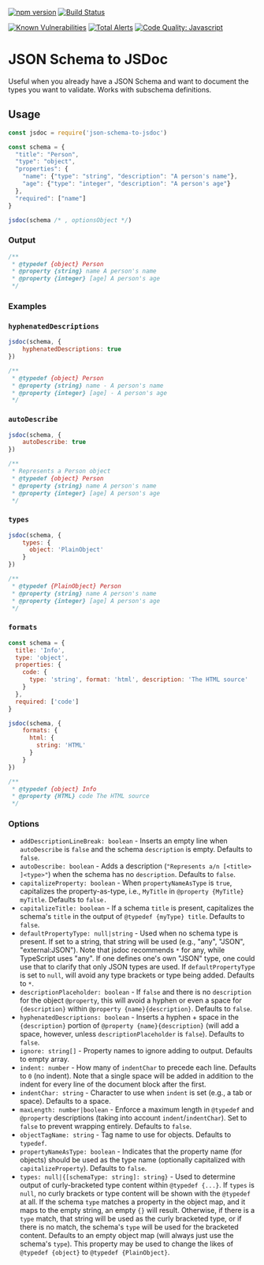 [![npm version](https://img.shields.io/npm/v/json-schema-to-jsdoc.svg)](https://www.npmjs.com/package/json-schema-to-jsdoc)
[![Build Status](https://travis-ci.org/n3ps/json-schema-to-jsdoc.svg?branch=master)](https://travis-ci.org/n3ps/json-schema-to-jsdoc)

[![Known Vulnerabilities](https://snyk.io/test/github/n3ps/json-schema-to-jsdoc/badge.svg)](https://snyk.io/test/github/n3ps/json-schema-to-jsdoc)
[![Total Alerts](https://img.shields.io/lgtm/alerts/g/n3ps/json-schema-to-jsdoc.svg?logo=lgtm&logoWidth=18)](https://lgtm.com/projects/g/n3ps/json-schema-to-jsdoc/alerts)
[![Code Quality: Javascript](https://img.shields.io/lgtm/grade/javascript/g/n3ps/json-schema-to-jsdoc.svg?logo=lgtm&logoWidth=18)](https://lgtm.com/projects/g/n3ps/json-schema-to-jsdoc/context:javascript)

# JSON Schema to JSDoc

Useful when you already have a JSON Schema and want to document the types you want to validate. Works with subschema definitions.

## Usage

```js
const jsdoc = require('json-schema-to-jsdoc')

const schema = {
  "title": "Person",
  "type": "object",
  "properties": {
    "name": {"type": "string", "description": "A person's name"},
    "age": {"type": "integer", "description": "A person's age"}
  },
  "required": ["name"]
}

jsdoc(schema /* , optionsObject */)
```

### Output

```js
/**
 * @typedef {object} Person
 * @property {string} name A person's name
 * @property {integer} [age] A person's age
 */
```

### Examples


### `hyphenatedDescriptions`

```js
jsdoc(schema, {
    hyphenatedDescriptions: true
})
```

```js
/**
 * @typedef {object} Person
 * @property {string} name - A person's name
 * @property {integer} [age] - A person's age
 */
```

### `autoDescribe`

```js
jsdoc(schema, {
    autoDescribe: true
})
```

```js
/**
 * Represents a Person object
 * @typedef {object} Person
 * @property {string} name A person's name
 * @property {integer} [age] A person's age
 */
```

### `types`

```js
jsdoc(schema, {
    types: {
      object: 'PlainObject'
    }
})
```

```js
/**
 * @typedef {PlainObject} Person
 * @property {string} name A person's name
 * @property {integer} [age] A person's age
 */
```

### `formats`

```js
const schema = {
  title: 'Info',
  type: 'object',
  properties: {
    code: {
      type: 'string', format: 'html', description: 'The HTML source'
    }
  },
  required: ['code']
}

jsdoc(schema, {
    formats: {
      html: {
        string: 'HTML'
      }
    }
})
```

```js
/**
 * @typedef {object} Info
 * @property {HTML} code The HTML source
 */
```

### Options

- `addDescriptionLineBreak: boolean` - Inserts an empty line when
    `autoDescribe` is `false` and the schema `description` is empty. Defaults
    to `false`.
- `autoDescribe: boolean` - Adds a description
    (`"Represents a/n [<title> ]<type>"`) when the schema has no
    `description`. Defaults to `false`.
- `capitalizeProperty: boolean` - When `propertyNameAsType` is `true`,
    capitalizes the property-as-type, i.e., `MyTitle` in
    `@property {MyTitle} myTitle`. Defaults to `false.`
- `capitalizeTitle: boolean` - If a schema `title` is present, capitalizes the
    schema's `title` in the output of `@typedef {myType} title`. Defaults to
    `false`.
- `defaultPropertyType: null|string` - Used when no schema type is present.
    If set to a string, that string will be used (e.g., "any", "JSON",
    "external:JSON"). Note that jsdoc recommends `*` for any, while TypeScript
    uses "any". If one defines one's own "JSON" type, one could use that to
    clarify that only JSON types are used. If `defaultPropertyType` is set to
    `null`, will avoid any type brackets or type being added. Defaults to
    `*`.
- `descriptionPlaceholder: boolean` - If `false` and there is no `description`
    for the object `@property`, this will avoid a hyphen or even a space for
    `{description}` within `@property {name}{description}`. Defaults to
    `false`.
- `hyphenatedDescriptions: boolean` - Inserts a hyphen + space in the
    `{description}` portion of `@property {name}{description}` (will add a
    space, however, unless `descriptionPlaceholder` is `false`). Defaults to
    `false`.
- `ignore: string[]` - Property names to ignore adding to output. Defaults to
    empty array.
- `indent: number` - How many of `indentChar` to precede each line. Defaults
    to `0` (no indent). Note that a single space will be added in addition to
    the indent for every line of the document block after the first.
- `indentChar: string` - Character to use when `indent` is set (e.g., a tab or
    space). Defaults to a space.
- `maxLength: number|boolean` - Enforce a maximum length in `@typedef` and
    `@property` descriptions (taking into account `indent`/`indentChar`).
    Set to `false` to prevent wrapping entirely. Defaults to `false`.
- `objectTagName: string` - Tag name to use for objects. Defaults to `typedef`.
- `propertyNameAsType: boolean` -  Indicates that the property name (for
    objects) should be used as the type name (optionally capitalized with
    `capitalizeProperty`). Defaults to `false`.
- `types: null|{[schemaType: string]: string}` - Used to determine output of
    curly-bracketed type content within `@typedef {...}`.
    If `types` is `null`, no curly brackets or type content will be shown
    with the `@typedef` at all. If the schema `type` matches a property in the
    object map, and it maps to the empty string, an empty `{}` will result.
    Otherwise, if there is a `type` match, that string will be used as the
    curly bracketed type, or if there is no match, the schema's `type` will
    be used for the bracketed content. Defaults to an empty object map (will
    always just use the schema's `type`). This property may be used to change
    the likes of `@typedef {object}` to  `@typedef {PlainObject}`.
